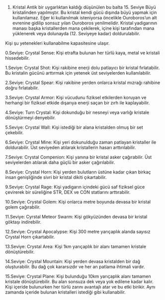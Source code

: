 1.  Kristal Antik bir uygarlıktan kaldığı düşünülen bu balta 15. Seviye Büyü kristalinden yapılmıştır. Bu kristal kendi gücü dışında büyü yapmak için kullanılamaz. Eğer ki kullanılmak isteniyorsa öncelikle Ouroboros’un alt evrenine gidilip sonsuz yılan Ouroboros yenilmelidir. Kristal yadigarının manası başka kristallerden mana çekilerek, içine kişi tarafından mana yüklenerek veya dolunayda (12. Seviyeye kadar) doldurulabilir. 


Kişi şu yetenekleri kullanabilme kapasitesine ulaşır. 

0.Seviye: Crystal Sense: Kişi etrafta bulunan her türlü kaya, metal ve kristali hissedebilir. 

1.Seviye: Crystal Shot: Kişi rakibine enerji dolu patlayıcı bir kristal fırlatabilir. Bu kristalin gücünü arttırmak için yetenek üst seviyelerden kullanılabilir. 

2.Seviye: Crystal Spear: Kişi rakibine yerden onlarca kristal mızrağı rahibine doğru fırlatabilir. 

3.Seviye: Crystal Armor: Kişi vücudunu fiziksel etkilerden koruyan ve herhangi bir fiziksel etkide dışarıya enerji saçan bir zırh ile kaplayabilir. 

4.Seviye: Turn Crystal: Kişi dokunduğu bir nesneyi veya varlığı kristale dönüştürmeyi denyebilir. 

5.Seviye: Crystal Wall: Kişi istediği bir alana kristalden olmuş bir set çekebilir. 

6.Seviye: Crystal Mine: Kişi yeri dokunulduğu zaman patlayan kristaller ile doldurabilir. Üst seviyeden atılarak kristallerin hasarı arttırılabilir. 

7.Seviye: Crystal Compenion: Kişi yanına bir kristal asker çağırabilir. Üst seviyelerden atılarak daha güçlü bir asker çağırılabilir. 

8.Seviye: Crystal Horn: Kişi yerden bulutların üstüne kadar çıkan birkaç insan genişliğinde sivri bir kristal dikiti çıkartabilir. 

9.Seviye: Crystal Rage: Kişi yadigarın içindeki gücü saf fiziksel güce çevirerek bir süreliğine STR, DEX ve CON statlarını arttırabilir. 

10.Seviye: Crystal Golem: Kişi onlarca metre boyunda devasa bir kristal golem çağırabilir. 

11.Seviye: Cyrstal Meteor Swarm: Kişi gökyüzünden devasa bir kristal göktaşı indirebilir. 

12.Seviye: Crystal Apocalypse: Kişi 300 metre yarıçaplık alanda sayısız Crystal Horn çıkartabilir. 

13.Seviye: Crystal Area: Kişi 1km yarıçaplık bir alanı tamamen kristale dönüştürebilir. 

14.Seviye: Crystal Mountain: Kişi yerden devasa kristalden bir dağ oluşturabilir. Bu dağ çok kararsızdır ve her an patlama ihtimali vardır. 

15.Seviye: Crystal Plane: Kişi bulunduğu 10km yarıçaplık alanı tamamen kristale dönüştürebilir. Bu alan sonsuza dek veya yok edilene kadar kalır. Kişi içeride bulunurken her türlü zarını avantajlı atar ve bu etki birikir. Aynı zamanda içeride bulunan kristalleri istediği gibi kullanabilir.